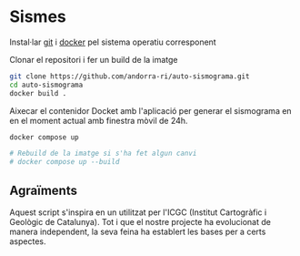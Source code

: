 # Sismes

Instal·lar [git](https://git-scm.com/book/en/v2/Getting-Started-Installing-Git) i [docker](https://docs.docker.com/engine/install/) pel sistema operatiu corresponent

Clonar el repositori i fer un build de la imatge

```bash
git clone https://github.com/andorra-ri/auto-sismograma.git
cd auto-sismograma
docker build .
```

Aixecar el contenidor Docket amb l'aplicació per generar el sismograma en en el moment actual amb finestra mòvil de 24h.

```bash
docker compose up

# Rebuild de la imatge si s'ha fet algun canvi
# docker compose up --build
```

## Agraïments

Aquest script s'inspira en un utilitzat per l'ICGC (Institut Cartogràfic i Geològic de Catalunya). Tot i que el nostre projecte ha evolucionat de manera independent, la seva feina ha establert les bases per a certs aspectes.
